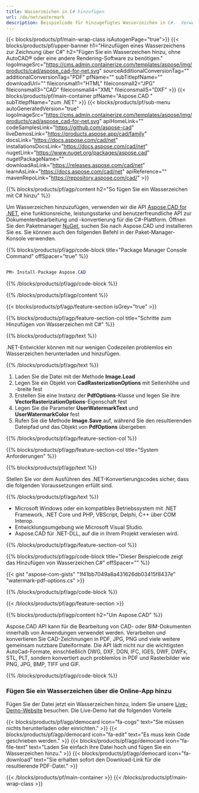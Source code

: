 ```yaml
---
title: Wasserzeichen in C# hinzufügen
url: /de/net/watermark
description: Beispielcode für hinzugefügtes Wasserzeichen in C#.  Verwenden Sie den Beispiel-API-Code, um ein Wasserzeichen zu einer Datei in VB.NET, Asp.NET oder einer beliebigen .NET-basierten Anwendung hinzuzufügen.
---
```


{{< blocks/products/pf/main-wrap-class isAutogenPage="true">}}
{{< blocks/products/pf/upper-banner h1="Hinzufügen eines Wasserzeichens zur Zeichnung über C#" h2="Fügen Sie ein Wasserzeichen hinzu, ohne AutoCAD® oder eine andere Rendering-Software zu benötigen." logoImageSrc="https://cms.admin.containerize.com/templates/aspose/img/products/cad/aspose_cad-for-net.svg" sourceAdditionalConversionTag="" additionalConversionTag="PDF" pfName="" subTitlepfName="" downloadUrl="" fileiconsmall1="HTML" fileiconsmall2="JPG" fileiconsmall3="CAD" fileiconsmall4="XML" fileiconsmall5="DXF" >}}
{{< blocks/products/pf/main-container pfName="Aspose.CAD " subTitlepfName="zum .NET" >}}
{{< blocks/products/pf/sub-menu autoGeneratedVersion="true" logoImageSrc="https://cms.admin.containerize.com/templates/aspose/img/products/cad/aspose_cad-for-net.svg" apiHomeLink="" codeSamplesLink="https://github.com/aspose-cad" liveDemosLink="https://products.aspose.app/cad/family" docsLink="https://docs.aspose.com/cad/net" installationsDocsLink="https://docs.aspose.com/cad/net" nugetLink="https://www.nuget.org/packages/aspose.cad" nugetPackageName="" downloadAsLink="https://releases.aspose.com/cad/net" learnAsLink="https://docs.aspose.com/cad/net" apiReference="" mavenRepoLink="https://repository.aspose.com/cad/" >}}

{{% blocks/products/pf/agp/content h2="So fügen Sie ein Wasserzeichen mit C# hinzu" %}}

Um Wasserzeichen hinzuzufügen, verwenden wir die API <a href="https://products.aspose.com/cad/net">Aspose.CAD for .NET</a>, eine funktionsreiche, leistungsstarke und benutzerfreundliche API zur Dokumentenbearbeitung und -konvertierung für die C#-Plattform.  Öffnen Sie den Paketmanager <a href="https://www.nuget.org/packages/aspose.cad">NuGet</a>, suchen Sie nach Aspose.CAD und installieren Sie es.  Sie können auch den folgenden Befehl in der Paket-Manager-Konsole verwenden.

{{% blocks/products/pf/agp/code-block title="Package Manager Console Command" offSpacer="true" %}}

```cs

PM> Install-Package Aspose.CAD

```
{{% /blocks/products/pf/agp/code-block %}}

{{% /blocks/products/pf/agp/content %}}

{{< blocks/products/pf/agp/feature-section isGrey="true" >}}

{{% blocks/products/pf/agp/feature-section-col title="Schritte zum Hinzufügen von Wasserzeichen mit C#" %}}

{{% blocks/products/pf/agp/text %}}

.NET-Entwickler können mit nur wenigen Codezeilen problemlos ein Wasserzeichen herunterladen und hinzufügen.

{{% /blocks/products/pf/agp/text %}}

1. Laden Sie die Datei mit der Methode **Image.Load**
1. Legen Sie ein Objekt von **CadRasterizationOptions** mit Seitenhöhe und -breite fest
1. Erstellen Sie eine Instanz der **PdfOptions**-Klasse und legen Sie ihre **VectorRasterizationOptions**-Eigenschaft fest
1. Legen Sie die Parameter **UserWatermarkText** und **UserWatermarkColor** fest
1. Rufen Sie die Methode **Image.Save** auf, während Sie den resultierenden Dateipfad und das Objekt von **PdfOptions** übergeben

{{% /blocks/products/pf/agp/feature-section-col %}}

{{% blocks/products/pf/agp/feature-section-col title="System Anforderungen" %}}

{{% blocks/products/pf/agp/text %}}

Stellen Sie vor dem Ausführen des .NET-Konvertierungscodes sicher, dass die folgenden Voraussetzungen erfüllt sind.

{{% /blocks/products/pf/agp/text %}}

-  Microsoft Windows oder ein kompatibles Betriebssystem mit .NET Framework, .NET Core und PHP, VBScript, Delphi, C++ über COM Interop.
-  Entwicklungsumgebung wie Microsoft Visual Studio.
-  Aspose.CAD für .NET-DLL, auf die in Ihrem Projekt verwiesen wird.

{{% /blocks/products/pf/agp/feature-section-col %}}

{{% blocks/products/pf/agp/code-block title="Dieser Beispielcode zeigt das Hinzufügen von Wasserzeichen C#" offSpacer="" %}}

{{< gist "aspose-com-gists" "1f41bb7049a8a431626db03415f8437e" "watermark-pdf-options.cs" >}}

{{% /blocks/products/pf/agp/code-block %}}

{{< /blocks/products/pf/agp/feature-section >}}

{{% blocks/products/pf/agp/content h2="Um Aspose.CAD" %}}

Aspose.CAD API kann für die Bearbeitung von CAD- oder BIM-Dokumenten innerhalb von Anwendungen verwendet werden.  Verarbeiten und konvertieren Sie CAD-Zeichnungen in PDF, JPG, PNG und viele weitere gemeinsam nutzbare Dateiformate.  Die API lädt nicht nur die wichtigsten AutoCad-Formate, einschließlich DWG, DXF, DGN, IFC, IGES, DWF, DWFx, STL, PLT, sondern konvertiert auch problemlos in PDF und Rasterbilder wie PNG, JPG, BMP, TIFF und GIF.

{{% /blocks/products/pf/agp/code-block %}}

<div class="container-fluid agp-content bg-gray-lighter  aboutfile box-1 vh100 section">
    <div class="container full-width">
        <div class="row">           
    <div class="container-fluid agp-content bg-white aboutfile box-1 vh100 section nopbtm">
        <div class="container">			   
            <div class="row">            
<div class="demobox tc col-md-12 padding-0">
    <h3>Fügen Sie ein Wasserzeichen über die Online-App hinzu</h3>    
        <p>Fügen Sie der Datei jetzt ein Wasserzeichen hinzu, indem Sie unsere <a href="https://products.aspose.app/cad/watermark">Live-Demo-Website</a> besuchen.  Die Live-Demo hat die folgenden Vorteile</p> 
       
   {{< blocks/products/pf/agp/democard icon="fa-cogs" text="Sie müssen nichts herunterladen oder einrichten."  >}}
   {{< blocks/products/pf/agp/democard icon="fa-edit" text="Es muss kein Code geschrieben werden." >}}
   {{< blocks/products/pf/agp/democard icon="fa-file-text" text="Laden Sie einfach Ihre Datei hoch und fügen Sie ein Wasserzeichen hinzu." >}}
   {{< blocks/products/pf/agp/democard icon="fa-download" text="Sie erhalten sofort den Download-Link für die resultierende PDF-Datei." >}}

</div>
        </div>
    </div>
</div>
    <!-- aboutfile Ends -->
        </div>
    </div>
</div>

{{< /blocks/products/pf/main-container >}}
{{< /blocks/products/pf/main-wrap-class >}}